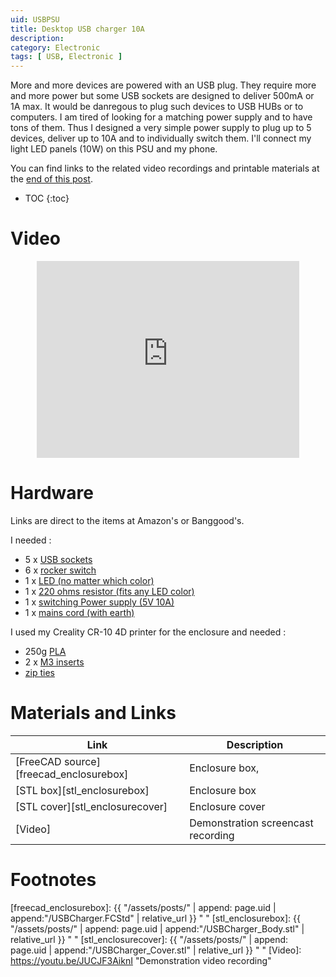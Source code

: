 ```yaml
---
uid: USBPSU
title: Desktop USB charger 10A
description:
category: Electronic
tags: [ USB, Electronic ]
---
```


More and more devices are powered with an USB plug. They require more and more
power but some USB sockets are designed to deliver 500mA or 1A max. It would be
danregous to plug such devices to USB HUBs or to computers. I am tired of
looking for a matching power supply and to have tons of them. Thus I designed a
very simple power supply to plug up to 5 devices, deliver up to 10A and to
individually switch them. I'll connect my light LED panels (10W) on this PSU and
my phone.

You can find links to the related video recordings and printable materials at
the <a href="#materials-and-links">end of this post</a>.

* TOC
{:toc}

# Video

<center><iframe width="420" height="315" src="https://www.youtube.com/embed/JUCJF3AiknI " frameborder="0" allowfullscreen></iframe></center>

# Hardware

Links are direct to the items at Amazon's or Banggood's.

I needed :
- 5 x [USB sockets](https://www.banggood.com/fr/5pcs-USB-2_0-Female-Head-Socket-To-DIP-2_54mm-Pin-4P-Adapter-Board-p-1167635.html?p=74090529739222015113&custlinkid=1310592)
- 6 x [rocker switch](https://www.banggood.com/fr/10pcs-Rocker-Switchs-Copper-Boat-Rocker-Switch-2-Pin-Plastic-Button-ONOff-SPST-p-1276758.html?p=74090529739222015113&custlinkid=1310591)
- 1 x [LED (no matter which color)](https://www.banggood.com/fr/200pcs-5MM-LED-Diode-Kit-Mixed-Color-Red-Green-Yellow-Blue-Orange-p-1009873.html?p=74090529739222015113&custlinkid=1310594)
- 1 x [220 ohms resistor (fits any LED color)](https://www.banggood.com/fr/560-Pcs-1-ohm-to-10M-ohm-1-or-4W-5-pencent-Metal-Film-Resistor-56-Value-Assorted-Kit-p-1072159.html?p=74090529739222015113&custlinkid=1310596)
- 1 x [switching Power supply (5V 10A)](https://www.amazon.fr/dp/B07PPPFG8W/ref=cm_sw_em_r_mt_dp_0seHFb6TAFTM6)
- 1 x [mains cord (with earth)](https://www.banggood.com/fr/1_2m-AC-Power-Supply-Adapter-Cord-Cable-Lead-AC-Adapter-Power-Connector-Line-Lead-EU-US-UK-Plug-p-1224261.html?p=74090529739222015113&custlinkid=1310598)

I used my Creality CR-10 4D printer for the enclosure and needed :
- 250g [PLA](https://www.banggood.com/fr/CCTREE-1_75mm-1KG-or-Roll-3D-Printer-ST-PLA-Filament-For-Ender-3-Pro-or-Ender-3-V2-or-Sidewinder-3D-Printer-p-1379089.html?p=74090529739222015113&custlinkid=1310600)
- 2 x [M3 inserts](https://www.banggood.com/fr/100pcs-M3x5x5mm-Metric-Threaded-Brass-Knurl-Round-Insert-Nuts-p-1050182.html?p=74090529739222015113&custlinkid=1310602)
- [zip ties](https://www.banggood.com/fr/50Pcs-RJXHOBBY-RJX29-3x150mm-Black-White-Color-Nylon-Cable-Zip-Tie-p-1430664.html?p=74090529739222015113&custlinkid=1310604)

# Materials and Links

| Link | Description |
|---|---|
| [FreeCAD source][freecad_enclosurebox] | Enclosure box, |
| [STL box][stl_enclosurebox] | Enclosure box |
| [STL cover][stl_enclosurecover] | Enclosure cover |
| [Video] | Demonstration screencast recording |

# Footnotes

[freecad_enclosurebox]: {{ "/assets/posts/" | append: page.uid | append:"/USBCharger.FCStd" | relative_url }} " "
[stl_enclosurebox]: {{ "/assets/posts/" | append: page.uid | append:"/USBCharger_Body.stl" | relative_url }} " "
[stl_enclosurecover]: {{ "/assets/posts/" | append: page.uid | append:"/USBCharger_Cover.stl" | relative_url }} " "
[Video]: https://youtu.be/JUCJF3AiknI "Demonstration video recording"

